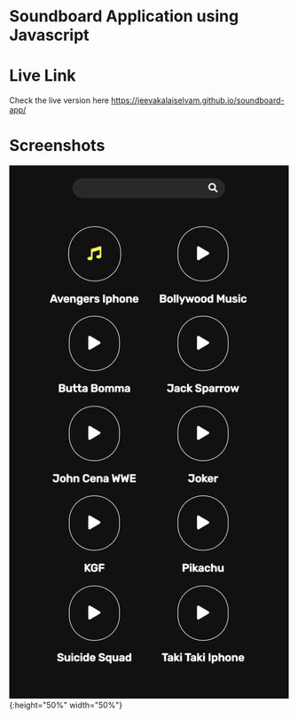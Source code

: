 # Soundboard Application using Javascript

# Live Link

Check the live version here <https://jeevakalaiselvam.github.io/soundboard-app/>

# Screenshots

![Scrrenshot](screens/screen1.png){:height="50%" width="50%"}
